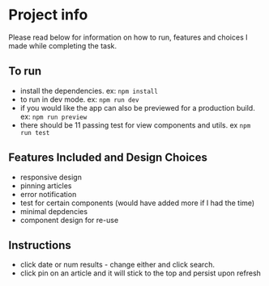 # Project info

Please read below for information on how to run, features and choices I made while completing the task.

## To run

- install the dependencies. ex: `npm install`
- to run in dev mode. ex: `npm run dev`
- if you would like the app can also be previewed for a production build. ex: `npm run preview`
- there should be 11 passing test for view components and utils. ex `npm run test`

## Features Included and Design Choices

- responsive design
- pinning articles
- error notification
- test for certain components (would have added more if I had the time)
- minimal depdencies
- component design for re-use

## Instructions

- click date or num results - change either and click search.
- click pin on an article and it will stick to the top and persist upon refresh
